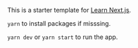 This is a starter template for [Learn Next.js](https://nextjs.org/learn).

`yarn` to install packages if misssing.

`yarn dev` or `yarn start` to run the app.